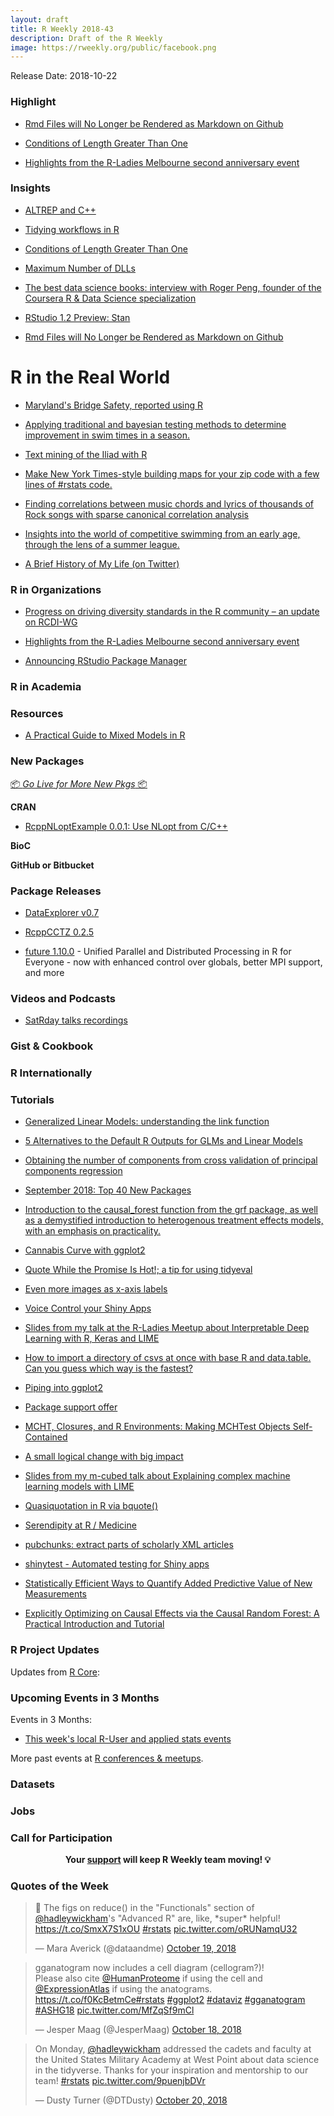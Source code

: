 ```yaml
---
layout: draft
title: R Weekly 2018-43
description: Draft of the R Weekly
image: https://rweekly.org/public/facebook.png
---
```


Release Date: 2018-10-22

###  Highlight

+ [Rmd Files will No Longer be Rendered as Markdown on Github](https://yihui.name/en/2018/10/rmd-github/)

+ [Conditions of Length Greater Than One](https://developer.r-project.org/Blog/public/2018/10/12/conditions-of-length-greater-than-one/)

+ [Highlights from the R-Ladies Melbourne second anniversary event](https://rladies-melbourne-tips.netlify.com/)


### Insights

+ [ALTREP and C++](https://purrple.cat/blog/2018/10/14/altrep-and-cpp/)

+ [Tidying workflows in R](https://sinarueeger.github.io/2018/10/09/workflow/)

+ [Conditions of Length Greater Than One](https://developer.r-project.org/Blog/public/2018/10/12/conditions-of-length-greater-than-one/)

+ [Maximum Number of DLLs](https://developer.r-project.org/Blog/public/2018/03/23/maximum-number-of-dlls/index.html)


+ [The best data science books: interview with Roger Peng, founder of the Coursera R & Data Science specialization](https://fivebooks.com/best-books/data-science-roger-peng/)

+ [RStudio 1.2 Preview: Stan](https://blog.rstudio.com/2018/10/16/rstudio-1-2-preview-stan/)

+ [Rmd Files will No Longer be Rendered as Markdown on Github](https://yihui.name/en/2018/10/rmd-github/)

# R in the Real World

+ [Maryland's Bridge Safety, reported using R](https://blog.revolutionanalytics.com/2018/10/bridge-safety-in-r.html)

+ [Applying traditional and bayesian testing methods to determine improvement in swim times in a season.](https://www.nitingupta.com/posts/how-much-do-swimmers-improve-in-a-season/)

+ [Text mining of the Iliad with R](https://rafaelmenmell.netlify.com/2018/10/16/text-mining-in-r-a-different-approach-to-the-iliad/)


+ [Make New York Times-style building maps for your zip code with a few lines of #rstats code.](https://twitter.com/EvanTachovsky/status/1051849101120348162)


+ [Finding correlations between music chords and lyrics of thousands of Rock songs with sparse canonical correlation analysis](http://giorasimchoni.com/2018/10/11/2018-10-06-a-million-bright-ambassadors-of-morning/)

+ [Insights into the world of competitive swimming from an early age, through the lens of a summer league.](https://www.nitingupta.com/posts/a-deep-dive-in-analyzing-swimming-data/)

+ [A Brief History of My Life (on Twitter)](http://daranzolin.github.io/2018-10-14-twitter-life/)

###  R in Organizations

+ [Progress on driving diversity standards in the R community – an update on RCDI-WG](https://www.r-consortium.org/blog/2018/10/16/progress-on-driving-diversity-standards-in-the-r-community-an-update-on-rcdi-wg)

+ [Highlights from the R-Ladies Melbourne second anniversary event](https://rladies-melbourne-tips.netlify.com/)

+ [Announcing RStudio Package Manager ](https://blog.rstudio.com/2018/10/17/announcing-rstudio-package-manager/)

###  R in Academia



###  Resources


+ [A Practical Guide to Mixed Models in R](http://www.juliapilowsky.com/2018/10/19/a-practical-guide-to-mixed-models-in-r/)

###  New Packages

<p class="added-hostname"><a href="https://rweekly.org/live" target="_blank" class="externalLink">📦 <i>Go Live for More New Pkgs</i> 📦</a></p>

**CRAN**

+ [RcppNLoptExample 0.0.1: Use NLopt from C/C++](http://dirk.eddelbuettel.com/blog/2018/10/13#rcppnloptexample_0.0.1)

**BioC**


**GitHub or Bitbucket**




### Package Releases

+ [DataExplorer v0.7](http://boxuancui.github.io/DataExplorer)

+ [RcppCCTZ 0.2.5](http://dirk.eddelbuettel.com/blog/2018/10/14#rcppcctz_0.2.5)

+ [future 1.10.0](https://cran.r-project.org/package=future) - Unified Parallel and Distributed Processing in R for Everyone - now with enhanced control over globals, better MPI support, and more

###  Videos and Podcasts

+ [SatRday talks recordings](https://longhowlam.wordpress.com/2018/10/17/satrday-talks-recordings/)

### Gist & Cookbook




### R Internationally




###  Tutorials

+ [Generalized Linear Models: understanding the link function](http://www.seascapemodels.org/rstats/2018/10/16/understanding-the-glm-link.html)

+ [5 Alternatives to the Default R Outputs for GLMs and Linear Models](https://www.displayr.com/5-alternatives-to-the-default-r-outputs-for-glms-and-linear-models/?utm_medium=Feed&utm_source=Syndication)

+ [Obtaining the number of components from cross validation of principal components regression](https://statisticaloddsandends.wordpress.com/2018/10/15/obtaining-the-number-of-components-from-cross-validation-of-principal-components-regression/)

+ [September 2018: Top 40 New Packages](https://rviews.rstudio.com/2018/10/08/september-2018-top-40-new-packages/)

+ [Introduction to the causal_forest function from the grf package, as well as a demystified introduction to heterogenous treatment effects models, with an emphasis on practicality.](https://www.markhw.com/blog/causalforestintro)

+ [Cannabis Curve with ggplot2](https://chichacha.netlify.com/2018/10/17/cannibus-curve-with-ggplot2/)

+ [Quote While the Promise Is Hot!; a tip for using tidyeval](https://yutani.rbind.io/post/quote-while-the-promise-is-hot/)


+ [Even more images as x-axis labels](https://jcarroll.com.au/2018/10/16/even-more-images-as-x-axis-labels/)

+ [Voice Control your Shiny Apps](https://www.jumpingrivers.com/blog/voice-control-your-shiny-apps/)


+ [Slides from my talk at the R-Ladies Meetup about Interpretable Deep Learning with R, Keras and LIME](https://shirinsplayground.netlify.com/2018/10/rladieslondon_slides/)


+ [How to import a directory of csvs at once with base R and data.table. Can you guess which way is the fastest?](https://jozefhajnala.gitlab.io/r/r005-import-csvs/)

+ [Piping into ggplot2](http://www.win-vector.com/blog/2018/10/piping-into-ggplot2/)

+ [Package support offer](https://itsalocke.com/blog/package-support-offer/)

+ [MCHT, Closures, and R Environments: Making MCHTest Objects Self-Contained](https://ntguardian.wordpress.com/2018/10/15/mcht-closures-r-environments-making-mchtest-objects-self-contained/)

+ [A small logical change with big impact](http://blog.revolutionanalytics.com/2018/10/a-small-logical-change-with-big-impact.html)

+ [Slides from my m-cubed talk about Explaining complex machine learning models with LIME](https://shirinsplayground.netlify.com/2018/10/mcubed_slides/)

+ [Quasiquotation in R via bquote()](http://www.win-vector.com/blog/2018/10/quasiquotation-in-r-via-bquote/)

+ [Serendipity at R / Medicine](https://rviews.rstudio.com/2018/10/16/serendipity-at-r-medicine/)

+ [pubchunks: extract parts of scholarly XML articles](https://ropensci.org/technotes/2018/10/16/pubchunks/)

+ [shinytest - Automated testing for Shiny apps](https://blog.rstudio.com/2018/10/18/shinytest-automated-testing-for-shiny-apps/)


+ [Statistically Efficient Ways to Quantify Added Predictive Value of New Measurements](http://fharrell.com/post/addvalue/)

+ [Explicitly Optimizing on Causal Effects via the Causal Random Forest: A Practical Introduction and Tutorial](https://www.markhw.com/blog/causalforestintro)


<!--<div class="post-more-begi
n"></div><div class="post-more-end"></div>-->

###  R Project Updates

Updates from [R Core](http://developer.r-project.org/blosxom.cgi/R-devel/NEWS):


###  Upcoming Events in 3 Months

Events in 3 Months:

+ [This week's local R-User and applied stats events](https://community.rstudio.com/c/irl)

More past events at [R conferences & meetups](https://conf.rweekly.org).

### Datasets




### Jobs




###  Call for Participation



<p class="hide-support added-hostname support-rweekly" style="text-align: center;font-weight: bold;">Your <a class="non-visited externalLink" href="https://www.patreon.com/rweekly" onclick="pas(this)">support</a> will keep R Weekly team moving! 💡</p>

###  Quotes of the Week

<blockquote class="twitter-tweet" data-lang="en"><p lang="en" dir="ltr">🙌 The figs on reduce() in the &quot;Functionals&quot; section of <a href="https://twitter.com/hadleywickham?ref_src=twsrc%5Etfw">@hadleywickham</a>&#39;s &quot;Advanced R&quot; are, like, *super* helpful!  <a href="https://t.co/SmxX7S1xOU">https://t.co/SmxX7S1xOU</a> <a href="https://twitter.com/hashtag/rstats?src=hash&amp;ref_src=twsrc%5Etfw">#rstats</a> <a href="https://t.co/oRUNamqU32">pic.twitter.com/oRUNamqU32</a></p>&mdash; Mara Averick (@dataandme) <a href="https://twitter.com/dataandme/status/1053330453086826496?ref_src=twsrc%5Etfw">October 19, 2018</a></blockquote>

<blockquote class="twitter-tweet" data-lang="en"><p lang="en" dir="ltr">gganatogram now includes a cell diagram (cellogram?)! <br>Please also cite <a href="https://twitter.com/HumanProteome?ref_src=twsrc%5Etfw">@HumanProteome</a> if using the cell and <a href="https://twitter.com/ExpressionAtlas?ref_src=twsrc%5Etfw">@ExpressionAtlas</a> if using the anatograms. <a href="https://t.co/f0KcBetmCe">https://t.co/f0KcBetmCe</a><a href="https://twitter.com/hashtag/rstats?src=hash&amp;ref_src=twsrc%5Etfw">#rstats</a> <a href="https://twitter.com/hashtag/ggplot2?src=hash&amp;ref_src=twsrc%5Etfw">#ggplot2</a> <a href="https://twitter.com/hashtag/dataviz?src=hash&amp;ref_src=twsrc%5Etfw">#dataviz</a> <a href="https://twitter.com/hashtag/gganatogram?src=hash&amp;ref_src=twsrc%5Etfw">#gganatogram</a> <a href="https://twitter.com/hashtag/ASHG18?src=hash&amp;ref_src=twsrc%5Etfw">#ASHG18</a> <a href="https://t.co/MfZqSf9mCl">pic.twitter.com/MfZqSf9mCl</a></p>&mdash; Jesper Maag (@JesperMaag) <a href="https://twitter.com/JesperMaag/status/1052971462959747075?ref_src=twsrc%5Etfw">October 18, 2018</a></blockquote>

<blockquote class="twitter-tweet" data-lang="en"><p lang="en" dir="ltr">On Monday, <a href="https://twitter.com/hadleywickham?ref_src=twsrc%5Etfw">@hadleywickham</a> addressed the cadets and faculty at the United States Military Academy at West Point about data science in the tidyverse.  Thanks for your inspiration and mentorship to our team! <a href="https://twitter.com/hashtag/rstats?src=hash&amp;ref_src=twsrc%5Etfw">#rstats</a> <a href="https://t.co/9puenjbDVr">pic.twitter.com/9puenjbDVr</a></p>&mdash; Dusty Turner (@DTDusty) <a href="https://twitter.com/DTDusty/status/1053473281230147584?ref_src=twsrc%5Etfw">October 20, 2018</a></blockquote>

